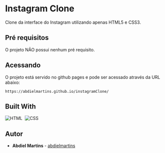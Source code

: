 # Instagram Clone

Clone da interface do Instagram utilizando apenas HTML5 e CSS3.

## Pré requisitos

O projeto NÃO possui nenhum pré requisito.

## Acessando

O projeto está servido no github pages e pode ser acessado através da URL abaixo:

```
https://abdielmartins.github.io/instagramClone/
```

## Built With

![HTML](https://img.shields.io/badge/-HTML-05122A?style=flat&logo=HTML5)&nbsp;
![CSS](https://img.shields.io/badge/-CSS-05122A?style=flat&logo=CSS3&logoColor=1572B6)&nbsp;

## Autor

- **Abdiel Martins** - [abdielmartins](https://github.com/abdielmartins)

